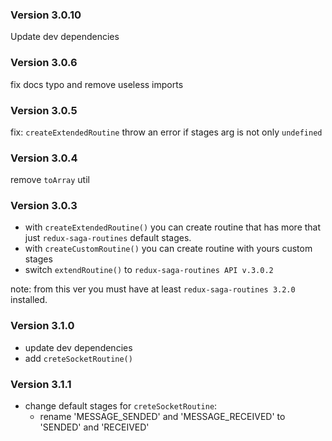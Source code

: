 ### Version 3.0.10
Update dev dependencies

### Version 3.0.6
fix docs typo and remove useless imports

### Version 3.0.5 
fix: `createExtendedRoutine` throw an error if stages arg is not only `undefined`

### Version 3.0.4
remove `toArray` util

### Version 3.0.3
- with `createExtendedRoutine()` you can create routine that has more that just `redux-saga-routines` default stages.
- with `createCustomRoutine()` you can create routine with yours custom stages
- switch `extendRoutine()` to `redux-saga-routines API v.3.0.2`

note: from this ver you must have at least `redux-saga-routines 3.2.0` installed.

### Version 3.1.0
- update dev dependencies
- add `creteSocketRoutine()`

### Version 3.1.1
- change default stages for `creteSocketRoutine`:
  - rename 'MESSAGE_SENDED' and 'MESSAGE_RECEIVED' to 'SENDED' and 'RECEIVED'
